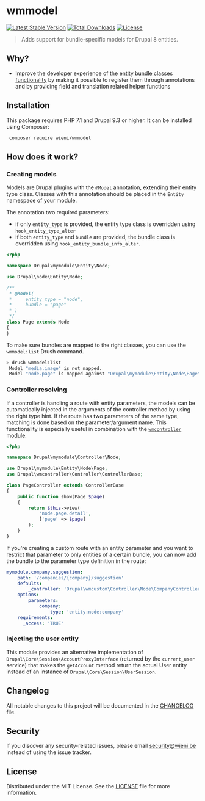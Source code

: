 wmmodel
======================

[![Latest Stable Version](https://poser.pugx.org/wieni/wmmodel/v/stable)](https://packagist.org/packages/wieni/wmmodel)
[![Total Downloads](https://poser.pugx.org/wieni/wmmodel/downloads)](https://packagist.org/packages/wieni/wmmodel)
[![License](https://poser.pugx.org/wieni/wmmodel/license)](https://packagist.org/packages/wieni/wmmodel)

> Adds support for bundle-specific models for Drupal 8 entities.

## Why?
- Improve the developer experience of the [entity bundle classes functionality](https://www.drupal.org/node/3191609) 
  by making it possible to register them through annotations and by providing field and translation related helper 
  functions

## Installation

This package requires PHP 7.1 and Drupal 9.3 or higher. It can be
installed using Composer:

```bash
 composer require wieni/wmmodel
```

## How does it work?
### Creating models
Models are Drupal plugins with the `@Model` annotation, extending their entity type class. Classes with this
annotation should be placed in the `Entity` namespace of your module.

The annotation two required parameters:
- if only `entity_type` is provided, the entity type class is overridden using `hook_entity_type_alter`
- if both `entity_type` and `bundle` are provided, the bundle class is overridden using `hook_entity_bundle_info_alter`. 

```php
<?php

namespace Drupal\mymodule\Entity\Node;

use Drupal\node\Entity\Node;

/**
 * @Model(
 *     entity_type = "node",
 *     bundle = "page"
 * )
 */
class Page extends Node
{
}
```

To make sure bundles are mapped to the right classes, you can use the
`wmmodel:list` Drush command.

```bash
> drush wmmodel:list
 Model "media.image" is not mapped.
 Model "node.page" is mapped against "Drupal\mymodule\Entity\Node\Page".
```

### Controller resolving
If a controller is handling a route with entity parameters, the models
can be automatically injected in the arguments of the controller method
by using the right type hint. If the route has two parameters of the same type, 
matching is done based on the parameter/argument name. This functionality is
especially useful in combination with the [`wmcontroller`](https://github.com/wieni/wmcontroller) module.

```php
<?php

namespace Drupal\mymodule\Controller\Node;

use Drupal\mymodule\Entity\Node\Page;
use Drupal\wmcontroller\Controller\ControllerBase;

class PageController extends ControllerBase
{
    public function show(Page $page)
    {
        return $this->view(
            'node.page.detail',
            ['page' => $page]
        );
    }
}

```

If you're creating a custom route with an entity parameter and you want to restrict that parameter to only entities of a
certain bundle, you can now add the bundle to the parameter type definition in the route:

```yml
mymodule.company.suggestion:
    path: '/companies/{company}/suggestion'
    defaults:
        _controller: 'Drupal\wmcustom\Controller\Node\CompanyController::addSuggestion'
    options:
        parameters:
            company:
                type: 'entity:node:company'
    requirements:
      _access: 'TRUE'
```

### Injecting the user entity
This module provides an alternative implementation of
`Drupal\Core\Session\AccountProxyInterface` (returned by the
`current_user` service) that makes the `getAccount` method return the
actual User entity instead of an instance of
`Drupal\Core\Session\UserSession`.

## Changelog
All notable changes to this project will be documented in the
[CHANGELOG](CHANGELOG.md) file.

## Security
If you discover any security-related issues, please email
[security@wieni.be](mailto:security@wieni.be) instead of using the issue
tracker.

## License
Distributed under the MIT License. See the [LICENSE](LICENSE.md) file
for more information.
